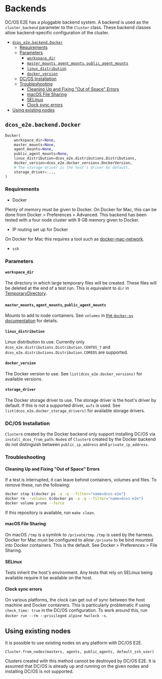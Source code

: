 # Backends

DC/OS E2E has a pluggable backend system.
A backend is used as the `cluster_backend` parameter to the `Cluster` class.
These backend classes allow backend-specific configuration of the cluster.

<!--lint disable list-item-indent-->
<!--lint disable list-item-bullet-indent-->
<!-- START doctoc generated TOC please keep comment here to allow auto update -->
<!-- DON'T EDIT THIS SECTION, INSTEAD RE-RUN doctoc TO UPDATE -->


- [`dcos_e2e.backend.Docker`](#dcos_e2ebackenddocker)
  - [Requirements](#requirements)
  - [Parameters](#parameters)
    - [`workspace_dir`](#workspace_dir)
    - [`master_mounts`, `agent_mounts`, `public_agent_mounts`](#master_mounts-agent_mounts-public_agent_mounts)
    - [`linux_distribution`](#linux_distribution)
    - [`docker_version`](#docker_version)
  - [DC/OS Installation](#dcos-installation)
  - [Troubleshooting](#troubleshooting)
    - [Cleaning Up and Fixing "Out of Space" Errors](#cleaning-up-and-fixing-out-of-space-errors)
    - [macOS File Sharing](#macos-file-sharing)
    - [SELinux](#selinux)
    - [Clock sync errors](#clock-sync-errors)
- [Using existing nodes](#using-existing-nodes)

<!-- END doctoc generated TOC please keep comment here to allow auto update -->
<!--lint enable list-item-indent-->
<!--lint enable list-item-bullet-indent-->

## `dcos_e2e.backend.Docker`

```python
Docker(
    workspace_dir=None,
    master_mounts=None,
    agent_mounts=None,
    public_agent_mounts=None,
    linux_distribution=dcos_e2e.distributions.Distributions,
    docker_version=dcos_e2e.docker_versions.DockerVersion,
    # The storage driver is the host's driver by default.
    storage_driver=...,
)
```

### Requirements

* Docker

Plenty of memory must be given to Docker.
On Docker for Mac, this can be done from Docker > Preferences > Advanced.
This backend has been tested with a four node cluster with 9 GB memory given to Docker.

* IP routing set up for Docker

On Docker for Mac this requires a tool such as [docker-mac-network](https://github.com/wojas/docker-mac-network).

* `ssh`

### Parameters

#### `workspace_dir`

The directory in which large temporary files will be created.
These files will be deleted at the end of a test run.
This is equivalent to `dir` in [TemporaryDirectory](https://docs.python.org/3/library/tempfile.html#tempfile.TemporaryDirectory).

#### `master_mounts`, `agent_mounts`, `public_agent_mounts`

Mounts to add to node containers.
See `volumes` in [the `docker-py` documentation](http://docker-py.readthedocs.io/en/stable/containers.html#docker.models.containers.ContainerCollection.run) for details.

#### `linux_distribution`

Linux distribution to use.
Currently only `dcos_e2e.distributions.Distribution.CENTOS_7` and `dcos_e2e.distributions.Distribution.COREOS` are supported.

#### `docker_version`

The Docker version to use.
See `list(dcos_e2e.docker_versions)` for available versions.

#### `storage_driver`

The Docker storage driver to use.
The storage driver is the host's driver by default.
If this is not a supported driver, `aufs` is used.
See `list(dcos_e2e.docker_storage_drivers)` for available storage drivers.

### DC/OS Installation

`Cluster`s created by the Docker backend only support installing DC/OS via `install_dcos_from_path`.
`Node`s of `Cluster`s created by the Docker backend do not distinguish between `public_ip_address` and `private_ip_address`.

### Troubleshooting

#### Cleaning Up and Fixing "Out of Space" Errors

If a test is interrupted, it can leave behind containers, volumes and files.
To remove these, run the following:

```sh
docker stop $(docker ps -a -q --filter="name=dcos-e2e")
docker rm --volumes $(docker ps -a -q --filter="name=dcos-e2e")
docker volume prune --force
```

If this repository is available, run `make clean`.

#### macOS File Sharing

On macOS `/tmp` is a symlink to `/private/tmp`.
`/tmp` is used by the harness.
Docker for Mac must be configured to allow `/private` to be bind mounted into Docker containers.
This is the default.
See Docker > Preferences > File Sharing.

#### SELinux

Tests inherit the host's environment.
Any tests that rely on SELinux being available require it be available on the host.

#### Clock sync errors

On various platforms, the clock can get out of sync between the host machine and Docker containers.
This is particularly problematic if using `check_time: true` in the DC/OS configuration.
To work around this, run `docker run --rm --privileged alpine hwclock -s`.

## Using existing nodes

It is possible to use existing nodes on any platform with DC/OS E2E.

`Cluster.from_nodes(masters, agents, public_agents, default_ssh_user)`

Clusters created with this method cannot be destroyed by DC/OS E2E.
It is assumed that DC/OS is already up and running on the given nodes and installing DC/OS is not supported.
